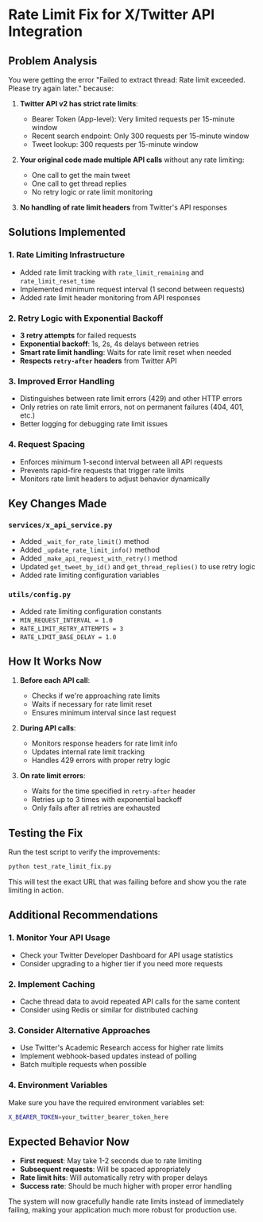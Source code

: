 # Rate Limit Fix for X/Twitter API Integration

## Problem Analysis

You were getting the error "Failed to extract thread: Rate limit exceeded. Please try again later." because:

1. **Twitter API v2 has strict rate limits**:
   - Bearer Token (App-level): Very limited requests per 15-minute window
   - Recent search endpoint: Only 300 requests per 15-minute window
   - Tweet lookup: 300 requests per 15-minute window

2. **Your original code made multiple API calls** without any rate limiting:
   - One call to get the main tweet
   - One call to get thread replies
   - No retry logic or rate limit monitoring

3. **No handling of rate limit headers** from Twitter's API responses

## Solutions Implemented

### 1. Rate Limiting Infrastructure
- Added rate limit tracking with `rate_limit_remaining` and `rate_limit_reset_time`
- Implemented minimum request interval (1 second between requests)
- Added rate limit header monitoring from API responses

### 2. Retry Logic with Exponential Backoff
- **3 retry attempts** for failed requests
- **Exponential backoff**: 1s, 2s, 4s delays between retries
- **Smart rate limit handling**: Waits for rate limit reset when needed
- **Respects `retry-after` headers** from Twitter API

### 3. Improved Error Handling
- Distinguishes between rate limit errors (429) and other HTTP errors
- Only retries on rate limit errors, not on permanent failures (404, 401, etc.)
- Better logging for debugging rate limit issues

### 4. Request Spacing
- Enforces minimum 1-second interval between all API requests
- Prevents rapid-fire requests that trigger rate limits
- Monitors rate limit headers to adjust behavior dynamically

## Key Changes Made

### `services/x_api_service.py`
- Added `_wait_for_rate_limit()` method
- Added `_update_rate_limit_info()` method  
- Added `_make_api_request_with_retry()` method
- Updated `get_tweet_by_id()` and `get_thread_replies()` to use retry logic
- Added rate limiting configuration variables

### `utils/config.py`
- Added rate limiting configuration constants
- `MIN_REQUEST_INTERVAL = 1.0`
- `RATE_LIMIT_RETRY_ATTEMPTS = 3`
- `RATE_LIMIT_BASE_DELAY = 1.0`

## How It Works Now

1. **Before each API call**:
   - Checks if we're approaching rate limits
   - Waits if necessary for rate limit reset
   - Ensures minimum interval since last request

2. **During API calls**:
   - Monitors response headers for rate limit info
   - Updates internal rate limit tracking
   - Handles 429 errors with proper retry logic

3. **On rate limit errors**:
   - Waits for the time specified in `retry-after` header
   - Retries up to 3 times with exponential backoff
   - Only fails after all retries are exhausted

## Testing the Fix

Run the test script to verify the improvements:

```bash
python test_rate_limit_fix.py
```

This will test the exact URL that was failing before and show you the rate limiting in action.

## Additional Recommendations

### 1. Monitor Your API Usage
- Check your Twitter Developer Dashboard for API usage statistics
- Consider upgrading to a higher tier if you need more requests

### 2. Implement Caching
- Cache thread data to avoid repeated API calls for the same content
- Consider using Redis or similar for distributed caching

### 3. Consider Alternative Approaches
- Use Twitter's Academic Research access for higher rate limits
- Implement webhook-based updates instead of polling
- Batch multiple requests when possible

### 4. Environment Variables
Make sure you have the required environment variables set:
```bash
X_BEARER_TOKEN=your_twitter_bearer_token_here
```

## Expected Behavior Now

- **First request**: May take 1-2 seconds due to rate limiting
- **Subsequent requests**: Will be spaced appropriately
- **Rate limit hits**: Will automatically retry with proper delays
- **Success rate**: Should be much higher with proper error handling

The system will now gracefully handle rate limits instead of immediately failing, making your application much more robust for production use.
